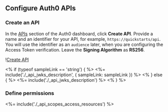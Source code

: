 ## Configure Auth0 APIs

### Create an API

In the <a href="$manage_url/#/apis" target="_blank">APIs</a> section of the Auth0 dashboard, click **Create API**. Provide a name and an identifier for your API, for example, `https://quickstarts/api`. You will use the identifier as an `audience` later, when you are configuring the Access Token verification. Leave the **Signing Algorithm** as **RS256**.

!<a href="/media/articles/server-apis/create-api.png" target="_blank">Create API</a>

<% if (typeof sampleLink == 'string') { %>
<%= include('./_api_jwks_description', { sampleLink: sampleLink }) %>
<% } else { %>
<%= include('./_api_jwks_description') %>
<% }  %>

### Define permissions
<%= include('./_api_scopes_access_resources') %>
